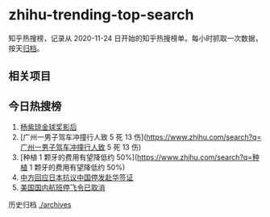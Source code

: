 # zhihu-trending-top-search

知乎热搜榜，记录从 2020-11-24
日开始的知乎热搜榜单。每小时抓取一次数据，按天[归档](./archives)。

## 相关项目

## 今日热搜榜

<!-- BEGIN -->
<!-- 最后更新时间 Thu Jan 12 2023 06:12:32 GMT+0800 (China Standard Time) -->

1. [杨紫琼金球奖影后](https://www.zhihu.com/search?q=杨紫琼金球奖影后)
1. [广州一男子驾车冲撞行人致 5 死 13
   伤](https://www.zhihu.com/search?q=广州一男子驾车冲撞行人致 5 死 13 伤)
1. [种植 1 颗牙的费用有望降低约 50%](https://www.zhihu.com/search?q=种植 1
   颗牙的费用有望降低约 50%)
1. [中方回应日本抗议中国停发赴华签证](https://www.zhihu.com/search?q=中方回应日本抗议中国停发赴华签证)
1. [美国国内航班停飞令已取消](https://www.zhihu.com/search?q=美国国内航班停飞令已取消)

<!-- END -->

历史归档 [./archives](./archives)
